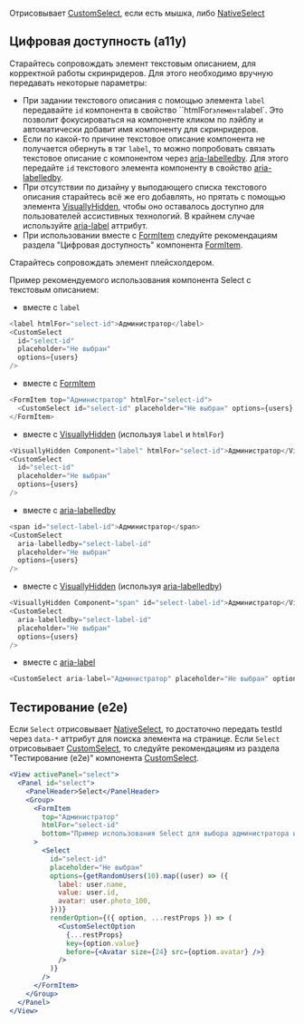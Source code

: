 Отрисовывает [CustomSelect](#!/CustomSelect), если есть мышка, либо [NativeSelect](#!/NativeSelect)

## Цифровая доступность (a11y)

Старайтесь сопровождать элемент текстовым описанием, для корректной работы скринридеров.
Для этого необходимо вручную передавать некоторые параметры:
<br />

- При задании текстового описания с помощью элемента `label` передавайте `id` компонента в свойство ``htmlFor` элемента `label`. Это позволит фокусироваться на компоненте кликом по лэйблу и автоматически добавит имя компоненту для скринридеров.
- Если по какой-то причине текстовое описание компонента не получается обернуть в тэг `label`, то можно попробовать связать текстовое описание с компонентом через [aria-labelledby](https://developer.mozilla.org/en-US/docs/Web/Accessibility/ARIA/Attributes/aria-labelledby). Для этого передайте `id` текстового элемента компоненту в свойство [aria-labelledby](https://developer.mozilla.org/en-US/docs/Web/Accessibility/ARIA/Attributes/aria-labelledby).
- При отсутствии по дизайну у выподающего списка текстового описания старайтесь всё же его добавлять, но прятать с помощью элемента [VisuallyHidden](#!/VisuallyHidden), чтобы оно оставалось доступно для пользователей ассистивных технологий. В крайнем случае используйте [aria-label](https://developer.mozilla.org/en-US/docs/Web/Accessibility/ARIA/Attributes/aria-label) аттрибут.
- При использовании вместе с [FormItem](#!/FormItem) следуйте рекомендациям раздела "Цифровая доступность" компонента [FormItem](#!/FormItem).

Cтарайтесь сопровождать элемент плейсхолдером.

Пример рекомендуемого использования компонента Select с текстовым описанием:

- вместе с `label`

```js static
<label htmlFor="select-id">Администратор</label>
<CustomSelect
  id="select-id"
  placeholder="Не выбран"
  options={users}
/>
```

- вместе с [FormItem](#!/FormItem)

```js static
<FormItem top="Администратор" htmlFor="select-id">
  <CustomSelect id="select-id" placeholder="Не выбран" options={users} />
</FormItem>
```

- вместе с [VisuallyHidden](#!/VisuallyHidden) (используя `label` и `htmlFor`)

```js static
<VisuallyHidden Component="label" htmlFor="select-id">Администратор</VisuallyHidden>
<CustomSelect
  id="select-id"
  placeholder="Не выбран"
  options={users}
/>
```

- вместе с [aria-labelledby](https://developer.mozilla.org/en-US/docs/Web/Accessibility/ARIA/Attributes/aria-labelledby)

```js static
<span id="select-label-id">Администратор</span>
<CustomSelect
  aria-labelledby="select-label-id"
  placeholder="Не выбран"
  options={users}
/>
```

- вместе с [VisuallyHidden](#!/VisuallyHidden) (используя [aria-labelledby](https://developer.mozilla.org/en-US/docs/Web/Accessibility/ARIA/Attributes/aria-labelledby))

```js static
<VisuallyHidden Component="span" id="select-label-id">Администратор</VisuallyHidden>
<CustomSelect
  aria-labelledby="select-label-id"
  placeholder="Не выбран"
  options={users}
/>
```

- вместе с [aria-label](https://developer.mozilla.org/en-US/docs/Web/Accessibility/ARIA/Attributes/aria-label)

```js static
<CustomSelect aria-label="Администратор" placeholder="Не выбран" options={users} />
```

## Тестирование (e2e)

Если `Select` отрисовывает [NativeSelect](#!/NativeSelect), то достаточно передать testId через `data-*` аттрибут для поиска элемента на странице.
Если `Select` отрисовывает [CustomSelect](#!/CustomSelect), то следуйте рекомендациям из раздела "Тестирование (e2e)" компонента [CustomSelect](#!/CustomSelect).

```jsx
<View activePanel="select">
  <Panel id="select">
    <PanelHeader>Select</PanelHeader>
    <Group>
      <FormItem
        top="Администратор"
        htmlFor="select-id"
        bottom="Пример использования Select для выбора администратора из списка"
      >
        <Select
          id="select-id"
          placeholder="Не выбран"
          options={getRandomUsers(10).map((user) => ({
            label: user.name,
            value: user.id,
            avatar: user.photo_100,
          }))}
          renderOption={({ option, ...restProps }) => (
            <CustomSelectOption
              {...restProps}
              key={option.value}
              before={<Avatar size={24} src={option.avatar} />}
            />
          )}
        />
      </FormItem>
    </Group>
  </Panel>
</View>
```

